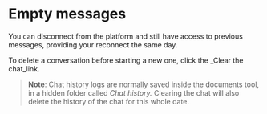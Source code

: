 # Empty messages

You can disconnect from the platform and still have access to previous messages, providing your reconnect the same day.

To delete a conversation before starting a new one, click the \_Clear the chat\_link.

> **Note**: Chat history logs are normally saved inside the documents tool, in a hidden folder called _Chat history._ Clearing the chat will also delete the history of the chat for this whole date.

